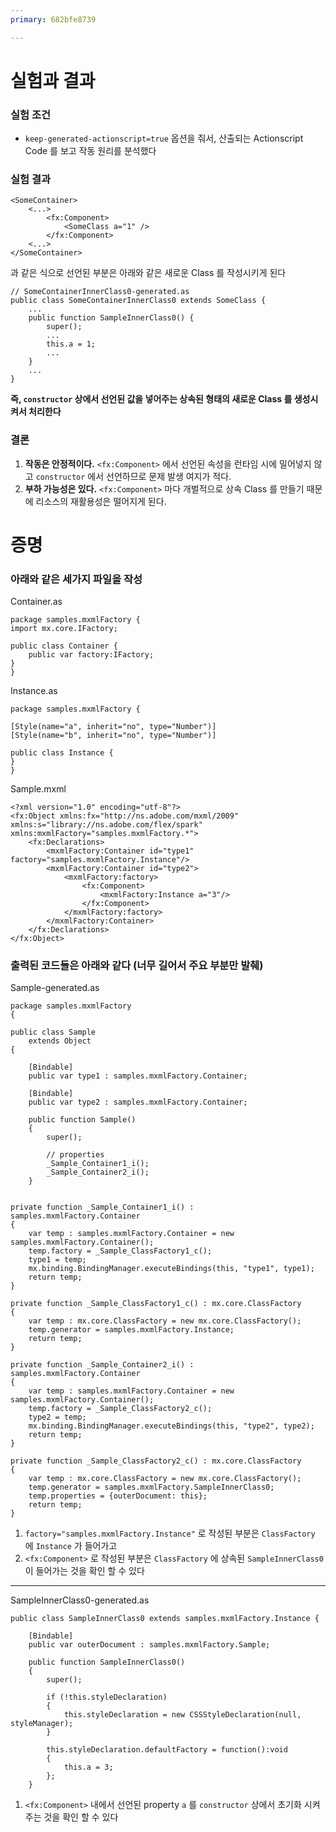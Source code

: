 ```yaml
---
primary: 682bfe8739

---
```


# 실험과 결과

### 실험 조건

- `keep-generated-actionscript=true` 옵션을 줘서, 산출되는 Actionscript Code 를 보고 작동 원리를 분석했다

### 실험 결과

	<SomeContainer>
		<...>
			<fx:Component>
				<SomeClass a="1" />
			</fx:Component>
		<...>
	</SomeContainer>

과 같은 식으로 선언된 부분은 아래와 같은 새로운 Class 를 작성시키게 된다

	// SomeContainerInnerClass0-generated.as
	public class SomeContainerInnerClass0 extends SomeClass {
		...
		public function SampleInnerClass0() {
			super();
			...
			this.a = 1;
			...
		}
		...
	}

**즉, `constructor` 상에서 선언된 값을 넣어주는 상속된 형태의 새로운 Class 를 생성시켜서 처리한다**

### 결론

1. **작동은 안정적이다.** `<fx:Component>` 에서 선언된 속성을 런타임 시에 밀어넣지 않고 `constructor` 에서 선언하므로 문제 발생 여지가 적다.
1. **부하 가능성은 있다.** `<fx:Component>` 마다 개벌적으로 상속 Class 를 만들기 때문에 리소스의 재활용성은 떨어지게 된다.




# 증명

### 아래와 같은 세가지 파일을 작성

Container.as

	package samples.mxmlFactory {
	import mx.core.IFactory;

	public class Container {
		public var factory:IFactory;
	}
	}

Instance.as

	package samples.mxmlFactory {

	[Style(name="a", inherit="no", type="Number")]
	[Style(name="b", inherit="no", type="Number")]

	public class Instance {
	}
	}

Sample.mxml

	<?xml version="1.0" encoding="utf-8"?>
	<fx:Object xmlns:fx="http://ns.adobe.com/mxml/2009" xmlns:s="library://ns.adobe.com/flex/spark" xmlns:mxmlFactory="samples.mxmlFactory.*">
		<fx:Declarations>
			<mxmlFactory:Container id="type1" factory="samples.mxmlFactory.Instance"/>
			<mxmlFactory:Container id="type2">
				<mxmlFactory:factory>
					<fx:Component>
						<mxmlFactory:Instance a="3"/>
					</fx:Component>
				</mxmlFactory:factory>
			</mxmlFactory:Container>
		</fx:Declarations>
	</fx:Object>

### 출력된 코드들은 아래와 같다 (너무 길어서 주요 부분만 발췌)

Sample-generated.as

	package samples.mxmlFactory
	{

	public class Sample
	    extends Object
	{

	    [Bindable]
	    public var type1 : samples.mxmlFactory.Container;

	    [Bindable]
	    public var type2 : samples.mxmlFactory.Container;

	    public function Sample()
	    {
	        super();

	        // properties
	        _Sample_Container1_i();
	        _Sample_Container2_i();
	    }


	private function _Sample_Container1_i() : samples.mxmlFactory.Container
	{
		var temp : samples.mxmlFactory.Container = new samples.mxmlFactory.Container();
		temp.factory = _Sample_ClassFactory1_c();
		type1 = temp;
		mx.binding.BindingManager.executeBindings(this, "type1", type1);
		return temp;
	}

	private function _Sample_ClassFactory1_c() : mx.core.ClassFactory
	{
		var temp : mx.core.ClassFactory = new mx.core.ClassFactory();
		temp.generator = samples.mxmlFactory.Instance;
		return temp;
	}

	private function _Sample_Container2_i() : samples.mxmlFactory.Container
	{
		var temp : samples.mxmlFactory.Container = new samples.mxmlFactory.Container();
		temp.factory = _Sample_ClassFactory2_c();
		type2 = temp;
		mx.binding.BindingManager.executeBindings(this, "type2", type2);
		return temp;
	}

	private function _Sample_ClassFactory2_c() : mx.core.ClassFactory
	{
		var temp : mx.core.ClassFactory = new mx.core.ClassFactory();
		temp.generator = samples.mxmlFactory.SampleInnerClass0;
		temp.properties = {outerDocument: this};
		return temp;
	}


1. `factory="samples.mxmlFactory.Instance"` 로 작성된 부분은 `ClassFactory` 에 `Instance` 가 들어가고   
2. `<fx:Component>` 로 작성된 부분은 `ClassFactory` 에 상속된 `SampleInnerClass0` 이 들어가는 것을 확인 할 수 있다

---------

SampleInnerClass0-generated.as

	public class SampleInnerClass0 extends samples.mxmlFactory.Instance {

	    [Bindable]
	    public var outerDocument : samples.mxmlFactory.Sample;

	    public function SampleInnerClass0()
	    {
	        super();

	        if (!this.styleDeclaration)
	        {
	            this.styleDeclaration = new CSSStyleDeclaration(null, styleManager);
	        }

	        this.styleDeclaration.defaultFactory = function():void
	        {
	            this.a = 3;
	        };
	    }

1. `<fx:Component>` 내에서 선언된 property `a` 를 `constructor` 상에서 초기화 시켜주는 것을 확인 할 수 있다


